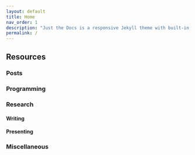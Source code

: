 ```yaml
---
layout: default
title: Home
nav_order: 1
description: "Just the Docs is a responsive Jekyll theme with built-in search that is easily customizable and hosted on GitHub Pages."
permalink: /
---
```


## Resources

### Posts

### Programming

### Research

#### Writing

#### Presenting

### Miscellaneous
